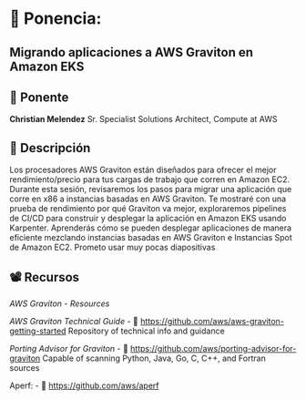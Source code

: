 # 📌 Ponencia:
## Migrando aplicaciones a AWS Graviton en Amazon EKS

## 👤 Ponente
**Christian Melendez**
Sr. Specialist Solutions Architect, Compute at AWS

## 📄 Descripción
Los procesadores AWS Graviton están diseñados para ofrecer el mejor rendimiento/precio para tus cargas de trabajo que corren en Amazon EC2. Durante esta sesión, revisaremos los pasos para migrar una aplicación que corre en x86 a instancias basadas en AWS Graviton. Te mostraré con una prueba de rendimiento por qué Graviton va mejor, exploraremos pipelines de CI/CD para construir y desplegar la aplicación en Amazon EKS usando Karpenter. Aprenderás cómo se pueden desplegar aplicaciones de manera eficiente mezclando instancias basadas en AWS Graviton e Instancias Spot de Amazon EC2. Prometo usar muy pocas diapositivas


## 📽 Recursos

*AWS Graviton - Resources*

*AWS Graviton Technical Guide* - 🔗 https://github.com/aws/aws-graviton-getting-started
Repository of technical info and guidance

*Porting Advisor for Graviton* - 🔗 https://github.com/aws/porting-advisor-for-graviton
Capable of scanning Python, Java, Go, C, C++, and Fortran sources

Aperf: - 🔗 https://github.com/aws/aperf